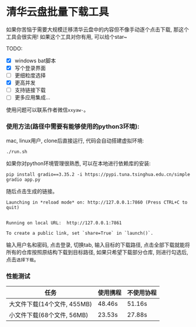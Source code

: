 # 清华云盘批量下载工具

如果你苦恼于需要大规模迁移清华云盘中的内容但不像手动逐个点击下载, 那这个工具会很实用! 如果这个工具对你有用, 可以给个star~



TODO:

- [x] windows bat脚本
- [x] 写个登录界面
- [ ] 更细粒度选择
- [x] 更高并发
- [ ] 支持链接下载
- [ ] 更多应用集成...

使用问题可以联系作者微信`xxyaw-`。



### 使用方法(路径中需要有能够使用的python3环境):

mac, linux用户, clone后直接运行, 代码会自动搭建虚拟环境:
```shell
./run.sh
```

如果你对python环境管理很熟悉, 可以在本地进行依赖库的安装:

```
pip install gradio==3.35.2 -i https://pypi.tuna.tsinghua.edu.cn/simple
gradio app.py
```



随后点击生成的链接。

```shell
Launching in *reload mode* on: http://127.0.0.1:7860 (Press CTRL+C to quit)


Running on local URL:  http://127.0.0.1:7861

To create a public link, set `share=True` in `launch()`.
```

输入用户名和密码, 点击登录, 切换tab, 输入目标的下载路径, 点击全部下载就能将所有的仓库按照原结构下载到目标路径, 如果只希望下载部分仓库, 则进行勾选后, 点击`选择下载`。



### 性能测试

|任务 | 使用携程 | 不使用协程 |
|-|- | - |
|大文件下载(14个文件, 455MB) | 48.46s |  51.16s |
|小文件下载(68个文件, 56MB) | 23.53s |  27.88s|